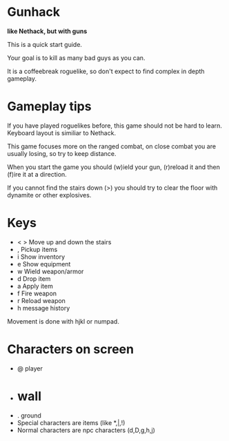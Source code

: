 Gunhack
=======

**like Nethack, but with guns**

This is a quick start guide.

Your goal is to kill as many bad guys as you can.

It is a coffeebreak roguelike, so don't expect to find complex in depth gameplay.

Gameplay tips
=============

If you have played roguelikes before, this game should not be hard to learn. Keyboard layout is similiar to Nethack.

This game focuses more on the ranged combat, on close combat you are usually losing, so try to keep distance.

When you start the game you should (w)ield your gun, (r)reload it and then (f)ire it at a direction.

If you cannot find the stairs down (>) you should try to clear the floor with dynamite or other explosives.

Keys
====

* < > Move up and down the stairs
* , Pickup items
* i Show inventory
* e Show equipment
* w Wield weapon/armor
* d Drop item
* a Apply item
* f Fire weapon
* r Reload weapon
* h message history

Movement is done with hjkl or numpad.

Characters on screen
====================

* @ player
* # wall
* . ground
* Special characters are items (like *,|,!)
* Normal characters are npc characters (d,D,g,h,j)
